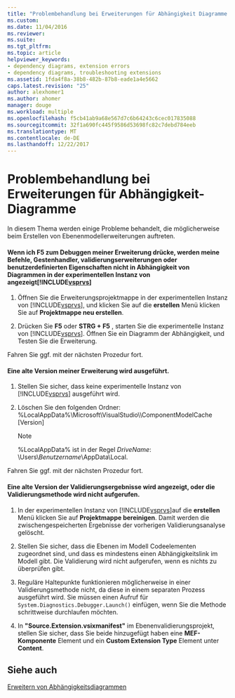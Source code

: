 ```yaml
---
title: "Problembehandlung bei Erweiterungen für Abhängigkeit Diagramme | Microsoft Docs"
ms.custom: 
ms.date: 11/04/2016
ms.reviewer: 
ms.suite: 
ms.tgt_pltfrm: 
ms.topic: article
helpviewer_keywords:
- dependency diagrams, extension errors
- dependency diagrams, troubleshooting extensions
ms.assetid: 1fda4f8a-38b8-482b-87b8-eade1a4e5662
caps.latest.revision: "25"
author: alexhomer1
ms.author: ahomer
manager: douge
ms.workload: multiple
ms.openlocfilehash: f5cb41ab9a68e567d7c6b64243c6cec017835088
ms.sourcegitcommit: 32f1a690fc445f9586d53698fc82c7debd784eeb
ms.translationtype: MT
ms.contentlocale: de-DE
ms.lasthandoff: 12/22/2017
---
```

# <a name="troubleshoot-extensions-for-dependency-diagrams"></a>Problembehandlung bei Erweiterungen für Abhängigkeit-Diagramme
In diesem Thema werden einige Probleme behandelt, die möglicherweise beim Erstellen von Ebenenmodellerweiterungen auftreten.  
  
#### <a name="when-i-press-f5-to-debug-my-extension-my-commands-gesture-handlers-validation-extensions-or-custom-properties-do-not-appear-on-dependency-diagrams-in-the-experimental-instance-of-includevsprvscode-qualityincludesvsprvsmdmd"></a>Wenn ich F5 zum Debuggen meiner Erweiterung drücke, werden meine Befehle, Gestenhandler, validierungserweiterungen oder benutzerdefinierten Eigenschaften nicht in Abhängigkeit von Diagrammen in der experimentellen Instanz von angezeigt[!INCLUDE[vsprvs](../code-quality/includes/vsprvs_md.md)]  
  
1.  Öffnen Sie die Erweiterungsprojektmappe in der experimentellen Instanz von [!INCLUDE[vsprvs](../code-quality/includes/vsprvs_md.md)], und klicken Sie auf die **erstellen** Menü klicken Sie auf **Projektmappe neu erstellen**.  
  
2.  Drücken Sie **F5** oder **STRG + F5** , starten Sie die experimentelle Instanz von [!INCLUDE[vsprvs](../code-quality/includes/vsprvs_md.md)]. Öffnen Sie ein Diagramm der Abhängigkeit, und Testen Sie die Erweiterung.  
  
 Fahren Sie ggf. mit der nächsten Prozedur fort.  
  
#### <a name="an-old-version-of-my-extension-runs"></a>Eine alte Version meiner Erweiterung wird ausgeführt.  
  
1.  Stellen Sie sicher, dass keine experimentelle Instanz von [!INCLUDE[vsprvs](../code-quality/includes/vsprvs_md.md)] ausgeführt wird.  
  
2.  Löschen Sie den folgenden Ordner: %LocalAppData%\Microsoft\VisualStudio\\\ComponentModelCache [Version]  
  
    > [!NOTE]
    >  %LocalAppData% ist in der Regel *DriveName*: \Users\\*Benutzername*\AppData\Local.  
  
 Fahren Sie ggf. mit der nächsten Prozedur fort.  
  
#### <a name="an-old-version-of-my-validation-results-appears-or-my-validation-method-is-not-called"></a>Eine alte Version der Validierungsergebnisse wird angezeigt, oder die Validierungsmethode wird nicht aufgerufen.  
  
1.  In der experimentellen Instanz von [!INCLUDE[vsprvs](../code-quality/includes/vsprvs_md.md)]auf die **erstellen** Menü klicken Sie auf **Projektmappe bereinigen**. Damit werden die zwischengespeicherten Ergebnisse der vorherigen Validierungsanalyse gelöscht.  
  
2.  Stellen Sie sicher, dass die Ebenen im Modell Codeelementen zugeordnet sind, und dass es mindestens einen Abhängigkeitslink im Modell gibt. Die Validierung wird nicht aufgerufen, wenn es nichts zu überprüfen gibt.  
  
3.  Reguläre Haltepunkte funktionieren möglicherweise in einer Validierungsmethode nicht, da diese in einem separaten Prozess ausgeführt wird. Sie müssen einen Aufruf für `System.Diagnostics.Debugger.Launch()` einfügen, wenn Sie die Methode schrittweise durchlaufen möchten.  
  
4.  In **"Source.Extension.vsixmanifest"** im Ebenenvalidierungsprojekt, stellen Sie sicher, dass Sie beide hinzugefügt haben eine **MEF-Komponente** Element und ein **Custom Extension Type** Element unter **Content**.  
  
## <a name="see-also"></a>Siehe auch  
 [Erweitern von Abhängigkeitsdiagrammen](../modeling/extend-layer-diagrams.md)
